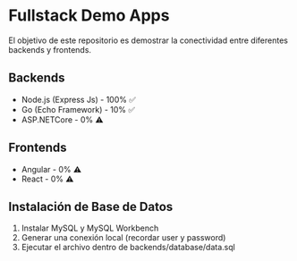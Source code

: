 # Fullstack Demo Apps

El objetivo de este repositorio es demostrar la conectividad entre diferentes backends y frontends.

## Backends
 - Node.js (Express Js) - 100% ✅ 
 - Go (Echo Framework) - 10% ✅ 
 - ASP.NETCore - 0% ⚠

## Frontends
 - Angular - 0% ⚠ 
 - React - 0% ⚠

## Instalación de Base de Datos

 1. Instalar MySQL y MySQL Workbench 
 2. Generar una conexión local (recordar user y password) 
 3. Ejecutar el archivo dentro de backends/database/data.sql
